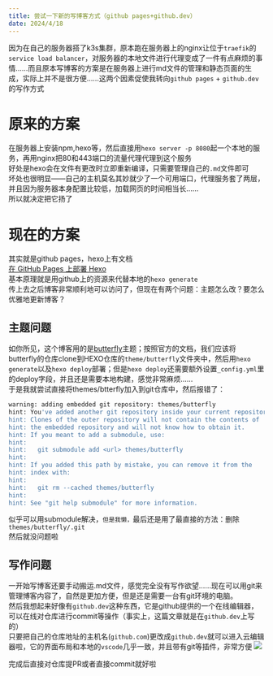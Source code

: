 ```yaml
---
title: 尝试一下新的写博客方式（github pages+github.dev）
date: 2024/4/18
---
```


因为在自己的服务器搭了k3s集群，原本跑在服务器上的nginx让位于`traefik`的`service load balancer`，对服务器的本地文件进行代理变成了一件有点麻烦的事情……而且原本写博客的方案是在服务器上进行md文件的管理和静态页面的生成，实际上并不是很方便……这两个因素促使我转向`github pages` + `github.dev`的写作方式

# 原来的方案
在服务器上安装npm,hexo等，然后直接用`hexo server -p 8080`起一个本地的服务，再用nginx把80和443端口的流量代理代理到这个服务  
好处是hexo会在文件有更改时立即重新编译，只需要管理自己的`.md`文件即可  
坏处也很明显——自己的主机莫名其妙就少了一个可用端口，代理服务套了两层，并且因为服务器本身配置比较低，加载网页的时间相当长……  
所以就决定把它扬了  

# 现在的方案
其实就是github pages，hexo上有文档  
[在 GitHub Pages 上部署 Hexo](https://hexo.io/zh-cn/docs/github-pages)  
基本原理就是用github上的资源来代替本地的`hexo generate`  
传上去之后博客非常顺利地可以访问了，但现在有两个问题：主题怎么改？要怎么优雅地更新博客？  

## 主题问题
如你所见，这个博客用的是[butterfly](https://butterfly.js.org/)主题；按照官方的文档，我们应该将butterfly的仓库clone到HEXO仓库的`theme/butterfly`文件夹中，然后用`hexo generate`以及`hexo deploy`部署；但是`hexo deploy`还需要额外设置`_config.yml`里的deploy字段，并且还是需要本地构建，感觉非常麻烦……  
于是我就尝试直接将themes/btterfly加入到git仓库中，然后报错了：
```bash
warning: adding embedded git repository: themes/butterfly
hint: You've added another git repository inside your current repository.
hint: Clones of the outer repository will not contain the contents of
hint: the embedded repository and will not know how to obtain it.
hint: If you meant to add a submodule, use:
hint: 
hint:   git submodule add <url> themes/butterfly
hint: 
hint: If you added this path by mistake, you can remove it from the
hint: index with:
hint: 
hint:   git rm --cached themes/butterfly
hint: 
hint: See "git help submodule" for more information.
```
似乎可以用submodule解决，`但是我懒，`最后还是用了最直接的方法：删除`themes/butterfly/.git`  
然后就没问题啦

## 写作问题
一开始写博客还要手动搬运.md文件，感觉完全没有写作欲望……现在可以用git来管理博客内容了，自然是更加方便，但是还是需要一台有git环境的电脑。  
然后我想起来好像有`github.dev`这种东西，它是github提供的一个在线编辑器，可以在线对仓库进行commit等操作（事实上，这篇文章就是在`github.dev`上写的）  
只要把自己的仓库地址的主机名(`github.com`)更改成`github.dev`就可以进入云编辑器啦，它的界面布局和本地的`vscode`几乎一致，并且带有git等插件，非常方便
![](http://chev.n2ptr.space/images/2024/04/18/39b47f2c7ed9a993b2940c05af01630f.png)

完成后直接对仓库提PR或者直接commit就好啦